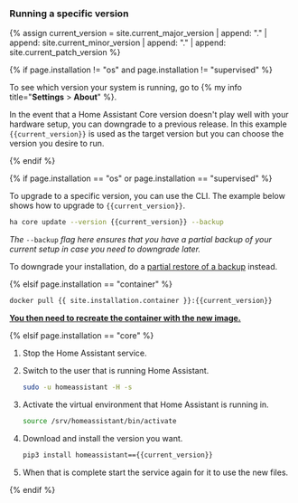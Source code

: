 ### Running a specific version

{% assign current_version = site.current_major_version | append: "." | append: site.current_minor_version | append: "." | append: site.current_patch_version  %}

{% if page.installation != "os" and page.installation != "supervised" %}

To see which version your system is running, go to {% my info title="**Settings** > **About**" %}.

In the event that a Home Assistant Core version doesn't play well with your hardware setup, you can downgrade to a previous release. In this example `{{current_version}}` is used as the target version but you can choose the version you desire to run.

{% endif %}

{% if page.installation == "os" or page.installation == "supervised" %}

To upgrade to a specific version, you can use the CLI. The example below shows how to upgrade to `{{current_version}}`.

```bash
ha core update --version {{current_version}} --backup
```

_The_ `--backup` _flag here ensures that you have a partial backup of your current setup in case you need to downgrade later._

To downgrade your installation, do a [partial restore of a backup](/common-tasks/os/#backups) instead.

{% elsif page.installation == "container" %}

```bash
docker pull {{ site.installation.container }}:{{current_version}}
```

**[You then need to recreate the container with the new image.](/installation/linux#install-home-assistant-container)**

{% elsif page.installation == "core" %}

1. Stop the Home Assistant service.

2. Switch to the user that is running Home Assistant.

    ```bash
    sudo -u homeassistant -H -s
    ```

3. Activate the virtual environment that Home Assistant is running in.

    ```bash
    source /srv/homeassistant/bin/activate
    ```

4. Download and install the version you want.

    ```bash
    pip3 install homeassistant=={{current_version}}
    ```

5. When that is complete start the service again for it to use the new files.

{% endif %}
